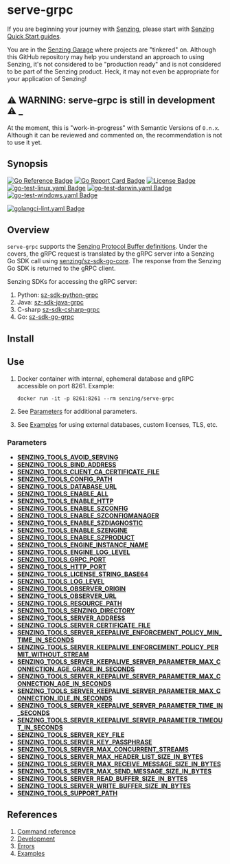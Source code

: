 # serve-grpc

If you are beginning your journey with [Senzing],
please start with [Senzing Quick Start guides].

You are in the [Senzing Garage] where projects are "tinkered" on.
Although this GitHub repository may help you understand an approach to using Senzing,
it's not considered to be "production ready" and is not considered to be part of the Senzing product.
Heck, it may not even be appropriate for your application of Senzing!

## :warning: WARNING: serve-grpc is still in development :warning: _

At the moment, this is "work-in-progress" with Semantic Versions of `0.n.x`.
Although it can be reviewed and commented on,
the recommendation is not to use it yet.

## Synopsis

[![Go Reference Badge]][Package reference]
[![Go Report Card Badge]][Go Report Card]
[![License Badge]][License]
[![go-test-linux.yaml Badge]][go-test-linux.yaml]
[![go-test-darwin.yaml Badge]][go-test-darwin.yaml]
[![go-test-windows.yaml Badge]][go-test-windows.yaml]

[![golangci-lint.yaml Badge]][golangci-lint.yaml]

## Overview

`serve-grpc` supports the [Senzing Protocol Buffer definitions].
Under the covers, the gRPC request is translated by the gRPC server into a Senzing Go SDK call using [senzing/sz-sdk-go-core].
The response from the Senzing Go SDK is returned to the gRPC client.

Senzing SDKs for accessing the gRPC server:

1. Python: [sz-sdk-python-grpc]
1. Java: [sz-sdk-java-grpc]
1. C-sharp [sz-sdk-csharp-grpc]
1. Go: [sz-sdk-go-grpc]

## Install

## Use

1. Docker container with internal, ephemeral database and
   gRPC accessible on port 8261.
   Example:

    ```console
    docker run -it -p 8261:8261 --rm senzing/serve-grpc
    ```

1. See [Parameters] for additional parameters.
1. See [Examples] for using external databases, custom licenses, TLS, etc.

### Parameters

- **[SENZING_TOOLS_AVOID_SERVING]**
- **[SENZING_TOOLS_BIND_ADDRESS]**
- **[SENZING_TOOLS_CLIENT_CA_CERTIFICATE_FILE]**
- **[SENZING_TOOLS_CONFIG_PATH]**
- **[SENZING_TOOLS_DATABASE_URL]**
- **[SENZING_TOOLS_ENABLE_ALL]**
- **[SENZING_TOOLS_ENABLE_HTTP]**
- **[SENZING_TOOLS_ENABLE_SZCONFIG]**
- **[SENZING_TOOLS_ENABLE_SZCONFIGMANAGER]**
- **[SENZING_TOOLS_ENABLE_SZDIAGNOSTIC]**
- **[SENZING_TOOLS_ENABLE_SZENGINE]**
- **[SENZING_TOOLS_ENABLE_SZPRODUCT]**
- **[SENZING_TOOLS_ENGINE_INSTANCE_NAME]**
- **[SENZING_TOOLS_ENGINE_LOG_LEVEL]**
- **[SENZING_TOOLS_GRPC_PORT]**
- **[SENZING_TOOLS_HTTP_PORT]**
- **[SENZING_TOOLS_LICENSE_STRING_BASE64]**
- **[SENZING_TOOLS_LOG_LEVEL]**
- **[SENZING_TOOLS_OBSERVER_ORIGIN]**
- **[SENZING_TOOLS_OBSERVER_URL]**
- **[SENZING_TOOLS_RESOURCE_PATH]**
- **[SENZING_TOOLS_SENZING_DIRECTORY]**
- **[SENZING_TOOLS_SERVER_ADDRESS]**
- **[SENZING_TOOLS_SERVER_CERTIFICATE_FILE]**
- **[SENZING_TOOLS_SERVER_KEEPALIVE_ENFORCEMENT_POLICY_MIN_TIME_IN_SECONDS]**
- **[SENZING_TOOLS_SERVER_KEEPALIVE_ENFORCEMENT_POLICY_PERMIT_WITHOUT_STREAM]**
- **[SENZING_TOOLS_SERVER_KEEPALIVE_SERVER_PARAMETER_MAX_CONNECTION_AGE_GRACE_IN_SECONDS]**
- **[SENZING_TOOLS_SERVER_KEEPALIVE_SERVER_PARAMETER_MAX_CONNECTION_AGE_IN_SECONDS]**
- **[SENZING_TOOLS_SERVER_KEEPALIVE_SERVER_PARAMETER_MAX_CONNECTION_IDLE_IN_SECONDS]**
- **[SENZING_TOOLS_SERVER_KEEPALIVE_SERVER_PARAMETER_TIME_IN_SECONDS]**
- **[SENZING_TOOLS_SERVER_KEEPALIVE_SERVER_PARAMETER_TIMEOUT_IN_SECONDS]**
- **[SENZING_TOOLS_SERVER_KEY_FILE]**
- **[SENZING_TOOLS_SERVER_KEY_PASSPHRASE]**
- **[SENZING_TOOLS_SERVER_MAX_CONCURRENT_STREAMS]**
- **[SENZING_TOOLS_SERVER_MAX_HEADER_LIST_SIZE_IN_BYTES]**
- **[SENZING_TOOLS_SERVER_MAX_RECEIVE_MESSAGE_SIZE_IN_BYTES]**
- **[SENZING_TOOLS_SERVER_MAX_SEND_MESSAGE_SIZE_IN_BYTES]**
- **[SENZING_TOOLS_SERVER_READ_BUFFER_SIZE_IN_BYTES]**
- **[SENZING_TOOLS_SERVER_WRITE_BUFFER_SIZE_IN_BYTES]**
- **[SENZING_TOOLS_SUPPORT_PATH]**

## References

1. [Command reference]
1. [Development]
1. [Errors]
1. [Examples]

[Command reference]: https://hub.senzing.com/senzing-tools/senzing-tools_serve-grpc.html
[Development]: docs/development.md
[Errors]: docs/errors.md
[Examples]: docs/examples.md
[Go Reference Badge]: https://pkg.go.dev/badge/github.com/senzing-garage/serve-grpc.svg
[Go Report Card Badge]: https://goreportcard.com/badge/github.com/senzing-garage/serve-grpc
[Go Report Card]: https://goreportcard.com/report/github.com/senzing-garage/serve-grpc
[go-test-darwin.yaml Badge]: https://github.com/senzing-garage/serve-grpc/actions/workflows/go-test-darwin.yaml/badge.svg
[go-test-darwin.yaml]: https://github.com/senzing-garage/serve-grpc/actions/workflows/go-test-darwin.yaml
[go-test-linux.yaml Badge]: https://github.com/senzing-garage/serve-grpc/actions/workflows/go-test-linux.yaml/badge.svg
[go-test-linux.yaml]: https://github.com/senzing-garage/serve-grpc/actions/workflows/go-test-linux.yaml
[go-test-windows.yaml Badge]: https://github.com/senzing-garage/serve-grpc/actions/workflows/go-test-windows.yaml/badge.svg
[go-test-windows.yaml]: https://github.com/senzing-garage/serve-grpc/actions/workflows/go-test-windows.yaml
[golangci-lint.yaml Badge]: https://github.com/senzing-garage/serve-grpc/actions/workflows/golangci-lint.yaml/badge.svg
[golangci-lint.yaml]: https://github.com/senzing-garage/serve-grpc/actions/workflows/golangci-lint.yaml
[License Badge]: https://img.shields.io/badge/License-Apache2-brightgreen.svg
[License]: https://github.com/senzing-garage/serve-grpc/blob/main/LICENSE
[Package reference]: https://pkg.go.dev/github.com/senzing-garage/serve-grpc
[Parameters]: #parameters
[Senzing Garage]: https://github.com/senzing-garage
[Senzing Protocol Buffer definitions]: https://github.com/senzing-garage/sz-sdk-proto
[Senzing Quick Start guides]: https://docs.senzing.com/quickstart/
[SENZING_TOOLS_AVOID_SERVING]: https://github.com/senzing-garage/knowledge-base/blob/main/lists/environment-variables.md#senzing_tools_avoid_serving
[SENZING_TOOLS_BIND_ADDRESS]: https://github.com/senzing-garage/knowledge-base/blob/main/lists/environment-variables.md#senzing_tools_bind_address
[SENZING_TOOLS_CLIENT_CA_CERTIFICATE_FILE]: https://github.com/senzing-garage/knowledge-base/blob/main/lists/environment-variables.md#senzing_tools_client_ca_certificate_file
[SENZING_TOOLS_CONFIG_PATH]: https://github.com/senzing-garage/knowledge-base/blob/main/lists/environment-variables.md#senzing_tools_config_path
[SENZING_TOOLS_DATABASE_URL]: https://github.com/senzing-garage/knowledge-base/blob/main/lists/environment-variables.md#senzing_tools_database_url
[SENZING_TOOLS_ENABLE_ALL]: https://github.com/senzing-garage/knowledge-base/blob/main/lists/environment-variables.md#senzing_tools_enable_all
[SENZING_TOOLS_ENABLE_HTTP]: https://github.com/senzing-garage/knowledge-base/blob/main/lists/environment-variables.md#senzing_tools_enable_http
[SENZING_TOOLS_ENABLE_SZCONFIG]: https://github.com/senzing-garage/knowledge-base/blob/main/lists/environment-variables.md#senzing_tools_enable_szconfig
[SENZING_TOOLS_ENABLE_SZCONFIGMANAGER]: https://github.com/senzing-garage/knowledge-base/blob/main/lists/environment-variables.md#senzing_tools_enable_szconfigmanager
[SENZING_TOOLS_ENABLE_SZDIAGNOSTIC]: https://github.com/senzing-garage/knowledge-base/blob/main/lists/environment-variables.md#senzing_tools_enable_szdiagnostic
[SENZING_TOOLS_ENABLE_SZENGINE]: https://github.com/senzing-garage/knowledge-base/blob/main/lists/environment-variables.md#senzing_tools_enable_szengine
[SENZING_TOOLS_ENABLE_SZPRODUCT]: https://github.com/senzing-garage/knowledge-base/blob/main/lists/environment-variables.md#senzing_tools_enable_szproduct
[SENZING_TOOLS_ENGINE_INSTANCE_NAME]: https://github.com/senzing-garage/knowledge-base/blob/main/lists/environment-variables.md#senzing_tools_engine_instance_name
[SENZING_TOOLS_ENGINE_LOG_LEVEL]: https://github.com/senzing-garage/knowledge-base/blob/main/lists/environment-variables.md#senzing_tools_engine_log_level
[SENZING_TOOLS_GRPC_PORT]: https://github.com/senzing-garage/knowledge-base/blob/main/lists/environment-variables.md#senzing_tools_grpc_port
[SENZING_TOOLS_HTTP_PORT]: https://github.com/senzing-garage/knowledge-base/blob/main/lists/environment-variables.md#senzing_tools_http_port
[SENZING_TOOLS_LICENSE_STRING_BASE64]: https://github.com/senzing-garage/knowledge-base/blob/main/lists/environment-variables.md#senzing_tools_license_string_base64
[SENZING_TOOLS_LOG_LEVEL]: https://github.com/senzing-garage/knowledge-base/blob/main/lists/environment-variables.md#senzing_tools_log_level
[SENZING_TOOLS_OBSERVER_ORIGIN]: https://github.com/senzing-garage/knowledge-base/blob/main/lists/environment-variables.md#senzing_tools_observer_origin
[SENZING_TOOLS_OBSERVER_URL]: https://github.com/senzing-garage/knowledge-base/blob/main/lists/environment-variables.md#senzing_tools_observer_url
[SENZING_TOOLS_RESOURCE_PATH]: https://github.com/senzing-garage/knowledge-base/blob/main/lists/environment-variables.md#senzing_tools_resource_path
[SENZING_TOOLS_SENZING_DIRECTORY]: https://github.com/senzing-garage/knowledge-base/blob/main/lists/environment-variables.md#senzing_tools_senzing_directory
[SENZING_TOOLS_SERVER_ADDRESS]: https://github.com/senzing-garage/knowledge-base/blob/main/lists/environment-variables.md#senzing_tools_server_address
[SENZING_TOOLS_SERVER_CERTIFICATE_FILE]: https://github.com/senzing-garage/knowledge-base/blob/main/lists/environment-variables.md#senzing_tools_server_certificate_file
[SENZING_TOOLS_SERVER_KEEPALIVE_ENFORCEMENT_POLICY_MIN_TIME_IN_SECONDS]:https://github.com/senzing-garage/knowledge-base/blob/main/lists/environment-variables.md#senzing_tools_server_keepalive_enforcement_policy_min_time_in_seconds
[SENZING_TOOLS_SERVER_KEEPALIVE_ENFORCEMENT_POLICY_PERMIT_WITHOUT_STREAM]: https://github.com/senzing-garage/knowledge-base/blob/main/lists/environment-variables.md#senzing_tools_server_keepalive_enforcement_policy_permit_without_stream
[SENZING_TOOLS_SERVER_KEEPALIVE_SERVER_PARAMETER_MAX_CONNECTION_AGE_GRACE_IN_SECONDS]:https://github.com/senzing-garage/knowledge-base/blob/main/lists/environment-variables.md#senzing_tools_server_keepalive_server_parameter_max_connection_age_grace_in_seconds
[SENZING_TOOLS_SERVER_KEEPALIVE_SERVER_PARAMETER_MAX_CONNECTION_AGE_IN_SECONDS]: https://github.com/senzing-garage/knowledge-base/blob/main/lists/environment-variables.md#senzing_tools_server_keepalive_server_parameter_max_connection_age_in_seconds
[SENZING_TOOLS_SERVER_KEEPALIVE_SERVER_PARAMETER_MAX_CONNECTION_IDLE_IN_SECONDS]: https://github.com/senzing-garage/knowledge-base/blob/main/lists/environment-variables.md#senzing_tools_server_keepalive_server_parameter_max_connection_idle_in_seconds
[SENZING_TOOLS_SERVER_KEEPALIVE_SERVER_PARAMETER_TIME_IN_SECONDS]: https://github.com/senzing-garage/knowledge-base/blob/main/lists/environment-variables.md#senzing_tools_server_keepalive_server_parameter_time_in_seconds
[SENZING_TOOLS_SERVER_KEEPALIVE_SERVER_PARAMETER_TIMEOUT_IN_SECONDS]:https://github.com/senzing-garage/knowledge-base/blob/main/lists/environment-variables.md#senzing_tools_server_keepalive_server_parameter_timeout_in_seconds
[SENZING_TOOLS_SERVER_KEY_FILE]: https://github.com/senzing-garage/knowledge-base/blob/main/lists/environment-variables.md#senzing_tools_server_key_file
[SENZING_TOOLS_SERVER_KEY_PASSPHRASE]: https://github.com/senzing-garage/knowledge-base/blob/main/lists/environment-variables.md#senzing_tools_server_key_passphrase
[SENZING_TOOLS_SERVER_MAX_CONCURRENT_STREAMS]: https://github.com/senzing-garage/knowledge-base/blob/main/lists/environment-variables.md#senzing_tools_server_max_concurrent_streams
[SENZING_TOOLS_SERVER_MAX_HEADER_LIST_SIZE_IN_BYTES]: https://github.com/senzing-garage/knowledge-base/blob/main/lists/environment-variables.md#senzing_tools_server_max_header_list_size_in_bytes
[SENZING_TOOLS_SERVER_MAX_RECEIVE_MESSAGE_SIZE_IN_BYTES]:https://github.com/senzing-garage/knowledge-base/blob/main/lists/environment-variables.md#senzing_tools_server_max_receive_message_size_in_bytes
[SENZING_TOOLS_SERVER_MAX_SEND_MESSAGE_SIZE_IN_BYTES]:https://github.com/senzing-garage/knowledge-base/blob/main/lists/environment-variables.md#senzing_tools_server_max_send_message_size_in_bytes
[SENZING_TOOLS_SERVER_READ_BUFFER_SIZE_IN_BYTES]: https://github.com/senzing-garage/knowledge-base/blob/main/lists/environment-variables.md#senzing_tools_server_read_buffer_size_in_bytes
[SENZING_TOOLS_SERVER_WRITE_BUFFER_SIZE_IN_BYTES]: https://github.com/senzing-garage/knowledge-base/blob/main/lists/environment-variables.md#senzing_tools_server_write_buffer_size_in_bytes
[SENZING_TOOLS_SUPPORT_PATH]: https://github.com/senzing-garage/knowledge-base/blob/main/lists/environment-variables.md#senzing_tools_support_path
[Senzing]: https://senzing.com/
[senzing/sz-sdk-go-core]: https://github.com/senzing-garage/sz-sdk-go-core
[sz-sdk-csharp-grpc]: https://github.com/senzing-garage/sz-sdk-csharp-grpc
[sz-sdk-go-grpc]: https://github.com/senzing-garage/sz-sdk-go-grpc
[sz-sdk-java-grpc]: https://github.com/senzing-garage/sz-sdk-java-grpc
[sz-sdk-python-grpc]: https://github.com/senzing-garage/sz-sdk-python-grpc
